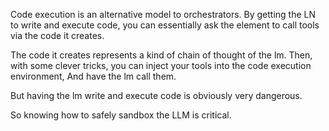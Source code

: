 Code execution is an alternative model to orchestrators. By getting the LN to write and execute code, you can essentially ask the element to call tools via the code it creates.

The code it creates represents a kind of chain of thought of the lm. Then, with some clever tricks, you can inject your tools into the code execution environment, And have the lm call them.

But having the lm write and execute code is obviously very dangerous.

So knowing how to safely sandbox the LLM is critical.
